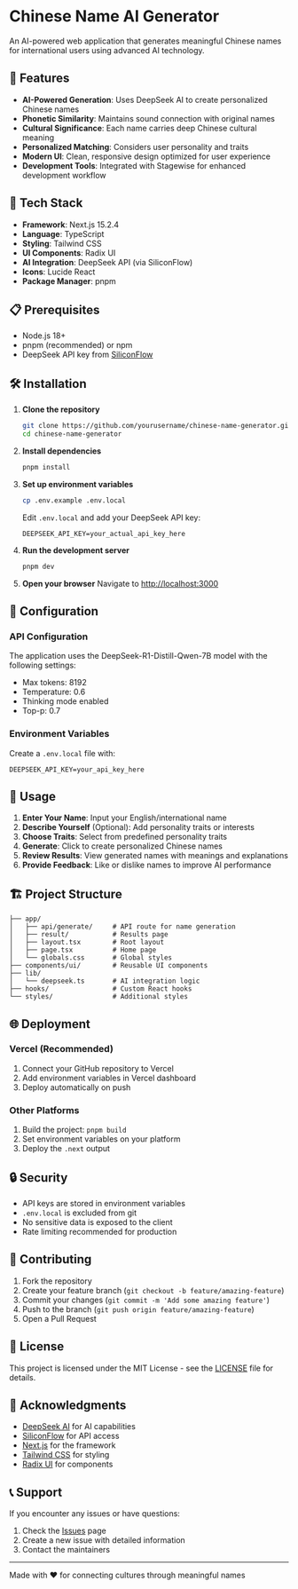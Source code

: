 # Chinese Name AI Generator

An AI-powered web application that generates meaningful Chinese names for international users using advanced AI technology.

## 🌟 Features

- **AI-Powered Generation**: Uses DeepSeek AI to create personalized Chinese names
- **Phonetic Similarity**: Maintains sound connection with original names
- **Cultural Significance**: Each name carries deep Chinese cultural meaning
- **Personalized Matching**: Considers user personality and traits
- **Modern UI**: Clean, responsive design optimized for user experience
- **Development Tools**: Integrated with Stagewise for enhanced development workflow

## 🚀 Tech Stack

- **Framework**: Next.js 15.2.4
- **Language**: TypeScript
- **Styling**: Tailwind CSS
- **UI Components**: Radix UI
- **AI Integration**: DeepSeek API (via SiliconFlow)
- **Icons**: Lucide React
- **Package Manager**: pnpm

## 📋 Prerequisites

- Node.js 18+ 
- pnpm (recommended) or npm
- DeepSeek API key from [SiliconFlow](https://api.siliconflow.cn/)

## 🛠️ Installation

1. **Clone the repository**
   ```bash
   git clone https://github.com/yourusername/chinese-name-generator.git
   cd chinese-name-generator
   ```

2. **Install dependencies**
   ```bash
   pnpm install
   ```

3. **Set up environment variables**
   ```bash
   cp .env.example .env.local
   ```
   
   Edit `.env.local` and add your DeepSeek API key:
   ```
   DEEPSEEK_API_KEY=your_actual_api_key_here
   ```

4. **Run the development server**
   ```bash
   pnpm dev
   ```

5. **Open your browser**
   Navigate to [http://localhost:3000](http://localhost:3000)

## 🔧 Configuration

### API Configuration
The application uses the DeepSeek-R1-Distill-Qwen-7B model with the following settings:
- Max tokens: 8192
- Temperature: 0.6
- Thinking mode enabled
- Top-p: 0.7

### Environment Variables
Create a `.env.local` file with:
```env
DEEPSEEK_API_KEY=your_api_key_here
```

## 📱 Usage

1. **Enter Your Name**: Input your English/international name
2. **Describe Yourself** (Optional): Add personality traits or interests
3. **Choose Traits**: Select from predefined personality traits
4. **Generate**: Click to create personalized Chinese names
5. **Review Results**: View generated names with meanings and explanations
6. **Provide Feedback**: Like or dislike names to improve AI performance

## 🏗️ Project Structure

```
├── app/
│   ├── api/generate/     # API route for name generation
│   ├── result/           # Results page
│   ├── layout.tsx        # Root layout
│   ├── page.tsx          # Home page
│   └── globals.css       # Global styles
├── components/ui/        # Reusable UI components
├── lib/
│   └── deepseek.ts       # AI integration logic
├── hooks/                # Custom React hooks
└── styles/               # Additional styles
```

## 🌐 Deployment

### Vercel (Recommended)
1. Connect your GitHub repository to Vercel
2. Add environment variables in Vercel dashboard
3. Deploy automatically on push

### Other Platforms
1. Build the project: `pnpm build`
2. Set environment variables on your platform
3. Deploy the `.next` output

## 🔒 Security

- API keys are stored in environment variables
- `.env.local` is excluded from git
- No sensitive data is exposed to the client
- Rate limiting recommended for production

## 🤝 Contributing

1. Fork the repository
2. Create your feature branch (`git checkout -b feature/amazing-feature`)
3. Commit your changes (`git commit -m 'Add some amazing feature'`)
4. Push to the branch (`git push origin feature/amazing-feature`)
5. Open a Pull Request

## 📄 License

This project is licensed under the MIT License - see the [LICENSE](LICENSE) file for details.

## 🙏 Acknowledgments

- [DeepSeek AI](https://www.deepseek.com/) for AI capabilities
- [SiliconFlow](https://api.siliconflow.cn/) for API access
- [Next.js](https://nextjs.org/) for the framework
- [Tailwind CSS](https://tailwindcss.com/) for styling
- [Radix UI](https://www.radix-ui.com/) for components

## 📞 Support

If you encounter any issues or have questions:
1. Check the [Issues](https://github.com/yourusername/chinese-name-generator/issues) page
2. Create a new issue with detailed information
3. Contact the maintainers

---

Made with ❤️ for connecting cultures through meaningful names 